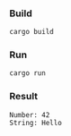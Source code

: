 ### Build

```bash
cargo build
```

### Run

```bash
cargo run
```

### Result

```
Number: 42
String: Hello
```